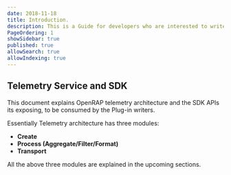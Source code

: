 ```yaml
---
date: 2018-11-18
title: Introduction.
description: This is a Guide for developers who are interested to write a plugin for OPenRAP (v2.0) 
PageOrdering: 1
showSidebar: true
published: true
allowSearch: true
allowIndexing: true
---
```

## Telemetry Service and SDK
This document explains OpenRAP telemetry architecture and the SDK APIs its exposing, to be consumed by the Plug-in writers.

Essentially Telemetry architecture has three modules:
* **Create**
* **Process (Aggregate/Filter/Format)**
* **Transport**

All the above three modules are explained in the upcoming sections.